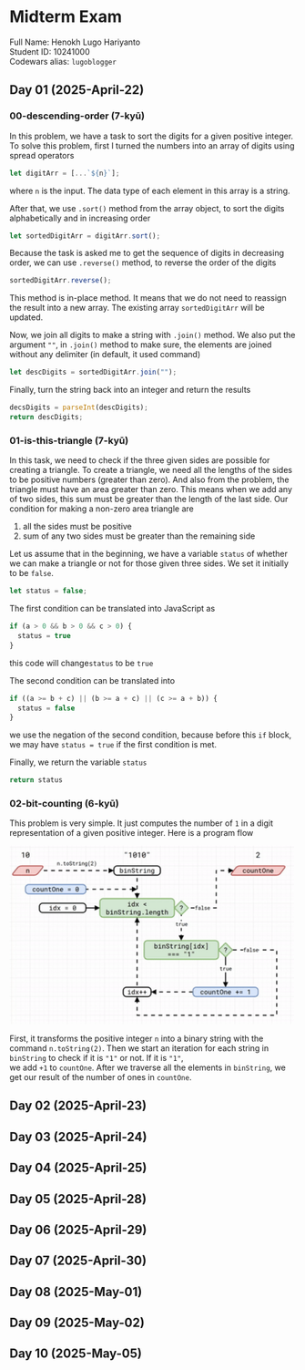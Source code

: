 # Midterm Exam

Full Name: Henokh Lugo Hariyanto    
Student ID:  10241000    
Codewars alias: `lugoblogger`

## Day 01 (2025-April-22)

### 00-descending-order (7-kyū)

In this problem, we have a task to sort the digits for a given positive integer.
To solve this problem, first I turned the numbers into an array of digits
using spread operators 
```js
let digitArr = [...`${n}`];
```
where `n` is the input. The data type of each element in this array is a string.

After that, we use `.sort()` method from the array object, to sort
the digits alphabetically and in increasing order
```js
let sortedDigitArr = digitArr.sort();
```

Because the task is asked me to get the sequence of digits in decreasing order,
we can use `.reverse()` method, to reverse the order of the digits
```js
sortedDigitArr.reverse();
```
This method is in-place method. It means that we do not need to reassign the
result into a new array. The existing array `sortedDigitArr` will be updated.

Now, we join all digits to make a string with `.join()` method.
We also put the argument `""`, in `.join()` method to make sure, 
the elements are joined without any delimiter (in default, it used command)
```js
let descDigits = sortedDigitArr.join("");
```

Finally, turn the string back into an integer and return the results
```js
decsDigits = parseInt(descDigits);
return descDigits;
```

### 01-is-this-triangle (7-kyū)

In this task, we need to check if the three given sides are possible for
creating a triangle.
To create a triangle, we need all the lengths of the sides to be positive numbers
(greater than zero). And also from the problem, the triangle must have
an area greater than zero. This means when we add any of two sides, 
this sum must be greater than the length of the last side. Our condition 
for making a non-zero area triangle are
1. all the sides must be positive
2. sum of any two sides must be greater than the remaining side

Let us assume that in the beginning, we have a variable `status` of 
whether we can make a triangle or not for those given three sides.
We set it initially to be `false`.
```js
let status = false;
```

The first condition can be translated into JavaScript as
```js
if (a > 0 && b > 0 && c > 0) {
  status = true
}
```
this code will change`status` to be `true` 

The second condition can be translated into
```js
if ((a >= b + c) || (b >= a + c) || (c >= a + b)) {
  status = false
}
```
we use the negation of the second condition, because before this 
`if` block, we may have `status = true` if the first condition is met.

Finally, we return the variable `status`
```js
return status
```


### 02-bit-counting (6-kyū)
This problem is very simple. It just computes the number of `1`
in a digit representation of a given positive integer.
Here is a program flow 

<img src="./img-resources/output-bit-counting.gif" width=500>

First, it transforms the positive integer `n` into a binary string
with the command `n.toString(2)`. Then we start an iteration for each
string in `binString` to check if it is `"1"` or not. If it is `"1"`,  
we add `+1` to `countOne`. After we traverse all the elements in 
`binString`, we get our result of the number of ones in `countOne`.

## Day 02 (2025-April-23)

## Day 03 (2025-April-24)

## Day 04 (2025-April-25)

## Day 05 (2025-April-28)




## Day 06 (2025-April-29)

## Day 07 (2025-April-30)

## Day 08 (2025-May-01)

## Day 09 (2025-May-02)

## Day 10 (2025-May-05)